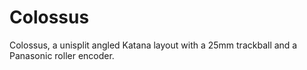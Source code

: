 # Colossus
Colossus, a unisplit angled Katana layout with a 25mm trackball and a Panasonic roller encoder.
